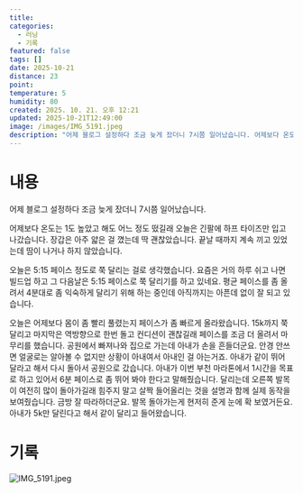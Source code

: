 ```yaml
---
title:
categories:
  - 러닝
  - 기록
featured: false
tags: []
date: 2025-10-21
distance: 23
point:
temperature: 5
humidity: 80
created: 2025. 10. 21. 오후 12:21
updated: 2025-10-21T12:49:00
image: /images/IMG_5191.jpeg
description: "어제 블로그 설정하다 조금 늦게 잤더니 7시쯤 일어났습니다. 어제보다 온도는 1도 높았고 해도 어느 정도 떴길래 오늘은 긴팔에 하프 타이즈만 입고 나갔습니다. 장갑은 아주 얇은 걸 꼈는데 딱 괜찮았습니다. 끝날 때까지 계속 끼고 있었는데 땀이 나거나 하지 않았습니다. 오늘은 5:15 페"
---
```


# 내용

어제 블로그 설정하다 조금 늦게 잤더니 7시쯤 일어났습니다.

어제보다 온도는 1도 높았고 해도 어느 정도 떴길래 오늘은 긴팔에 하프 타이즈만 입고 나갔습니다. 장갑은 아주 얇은 걸 꼈는데 딱 괜찮았습니다. 끝날 때까지 계속 끼고 있었는데 땀이 나거나 하지 않았습니다.

오늘은 5:15 페이스 정도로 쭉 달리는 걸로 생각했습니다. 요즘은 거의 하루 쉬고 나면 빌드업 하고 그 다음날은 5:15 페이스로 쭉 달리기를 하고 있네요. 평균 페이스를 좀 올려서 4분대로 좀 익숙하게 달리기 위해 하는 중인데 아직까지는 아픈데 없이 잘 되고 있습니다.

오늘은 어제보다 몸이 좀 빨리 풀렸는지 페이스가 좀 빠르게 올라왔습니다. 15k까지 쭉 달리고 마지막은 역방향으로 한번 돌고 컨디션이 괜찮길래 페이스를 조금 더 올려서 마무리를 했습니다. 공원에서 빠져나와 집으로 가는데 아내가 손을 흔들더군요. 안경 안쓰면 얼굴로는 알아볼 수 없지만 상황이 아내여서 아내인 걸 아는거죠. 아내가 같이 뛰어 달라고 해서 다시 돌아서 공원으로 갔습니다. 아내가 이번 부천 마라톤에서 1시간을 목표로 하고 있어서 6분 페이스로 좀 뛰어 봐야 한다고 말해줬습니다. 달리는데 오른쪽 발목이 여전히 많이 돌아가길래 힘주지 말고 살짝 들어올리는 것을 설명과 함께 실제 동작을 보여줬습니다. 금방 잘 따라하더군요. 발목 돌아가는게 현저히 준게 눈에 확 보였거든요. 아내가 5k만 달린다고 해서 같이 달리고 들어왔습니다.

# 기록

![IMG_5191.jpeg](/images/IMG_5191.jpeg)
